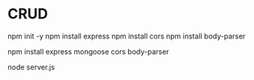 # CRUD

npm init -y
npm install express
npm install cors
npm install body-parser

npm install express mongoose cors body-parser

node server.js
